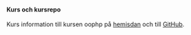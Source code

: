 #### Kurs och kursrepo

Kurs information till kursen oophp på [hemisdan](https://dbwebb.se/kurser/oophp-v5) och till [GitHub](https://github.com/dbwebb-se/oophp).
